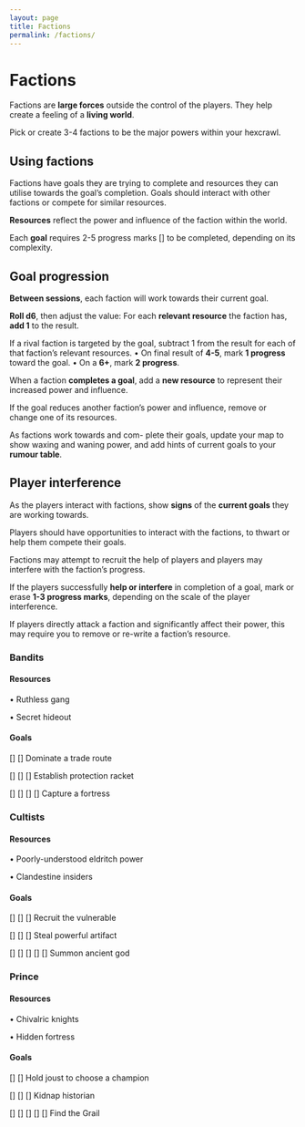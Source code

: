```yaml
---
layout: page
title: Factions
permalink: /factions/
---
```

# Factions

Factions are **large forces** outside the
control of the players. They help
create a feeling of a **living world**.

Pick or create 3-4 factions to be the
major powers within your hexcrawl.

## Using factions

Factions have goals they are trying
to complete and resources they
can utilise towards the goal’s
completion. Goals should interact
with other factions or compete for
similar resources.

**Resources** reflect the power and
influence of the faction within the
world.

Each **goal** requires 2-5 progress
marks [] to be completed, depending on its complexity.

## Goal progression

**Between sessions**, each faction will
work towards their current goal.

**Roll d6**, then adjust the value:
For each **relevant resource** the
faction has, **add 1** to the result.

If a rival faction is targeted by the goal,
subtract 1 from the result for each of
that faction’s relevant resources.
• On final result of **4-5**, mark **1 progress** toward the goal.
• On a **6+**, mark **2 progress**.

When a faction **completes a goal**,
add a **new resource** to represent
their increased power and influence.

If the goal reduces another faction’s
power and influence, remove or
change one of its resources.

As factions work towards and com-
plete their goals, update your map
to show waxing and waning power,
and add hints of current goals to
your **rumour table**.

## Player interference

As the players interact with factions,
show **signs** of the **current goals**
they are working towards.

Players should have opportunities to
interact with the factions, to thwart
or help them compete their goals.

Factions may attempt to recruit the
help of players and players may
interfere with the faction’s progress.

If the players successfully **help or
interfere** in completion of a goal,
mark or erase **1-3 progress marks**,
depending on the scale of the player
interference.

If players directly attack a faction
and significantly affect their power,
this may require you to remove or
re-write a faction’s resource.

### Bandits
#### Resources

• Ruthless gang

• Secret hideout
#### Goals

[] [] Dominate a trade route

[] [] [] Establish protection racket

[] [] [] [] Capture a fortress

### Cultists
#### Resources

• Poorly-understood eldritch power

• Clandestine insiders
#### Goals

[] [] [] Recruit the vulnerable

[] [] [] Steal powerful artifact

[] [] [] [] [] Summon ancient god

### Prince
#### Resources

• Chivalric knights

• Hidden fortress

#### Goals

[] [] Hold joust to choose a champion

[] [] [] Kidnap historian

[] [] [] [] [] Find the Grail

